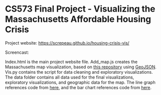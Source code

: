 CS573 Final Project - Visualizing the Massachusetts Affordable Housing Crisis  
===

Project website: https://screpeau.github.io/housing-crisis-vis/

Screencast: 

Index.html is the main project website file. Add_map.js creates the Massachusetts map visualization, based on [this repository](https://gist.github.com/michaschwab/411cbbd398e9b74e297f4aecf0410f70) using [GeoJSON](https://geojson.org/). Vis.py contains the script for data cleaning and exploratory visualizations. The data folder contains all data used for the final visualizations, exploratory visualizations, and geographic data for the map. The line graph references code from [here](https://d3-graph-gallery.com/graph/line_basic.html), and the bar chart references code from [here](https://d3-graph-gallery.com/graph/barplot_horizontal.html).